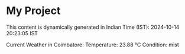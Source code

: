 # My Project

This content is dynamically generated in Indian Time (IST): 2024-10-14 20:23:05 IST


Current Weather in Coimbatore:
Temperature: 23.88 °C
Condition: mist
